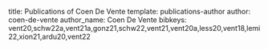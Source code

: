 title: Publications of Coen De Vente
template: publications-author
author: coen-de-vente
author_name: Coen De Vente
bibkeys: vent20,schw22a,vent21a,gonz21,schw22,vent21,vent20a,less20,vent18,lemi22,xion21,ardu20,vent22